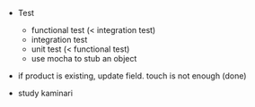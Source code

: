 * Test
  * functional test (< integration test)
  * integration test
  * unit test (< functional test)
  * use mocha to stub an object

* if product is existing, update field. touch is not enough (done)

* study kaminari

